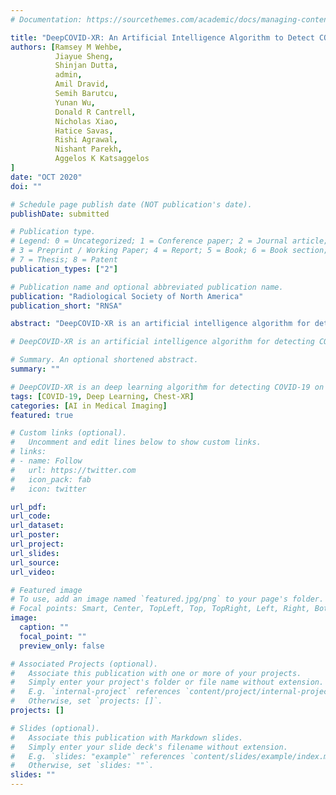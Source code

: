 ```yaml
---
# Documentation: https://sourcethemes.com/academic/docs/managing-content/

title: "DeepCOVID-XR: An Artificial Intelligence Algorithm to Detect COVID-19 on Chest X-rays"
authors: [Ramsey M Wehbe,
          Jiayue Sheng,
          Shinjan Dutta,
          admin,
          Amil Dravid,
          Semih Barutcu, 
          Yunan Wu, 
          Donald R Cantrell,
          Nicholas Xiao, 
          Hatice Savas,
          Rishi Agrawal,
          Nishant Parekh,
          Aggelos K Katsaggelos
]
date: "OCT 2020"
doi: ""

# Schedule page publish date (NOT publication's date).
publishDate: submitted

# Publication type.
# Legend: 0 = Uncategorized; 1 = Conference paper; 2 = Journal article;
# 3 = Preprint / Working Paper; 4 = Report; 5 = Book; 6 = Book section;
# 7 = Thesis; 8 = Patent
publication_types: ["2"]

# Publication name and optional abbreviated publication name.
publication: "Radiological Society of North America"
publication_short: "RNSA"

abstract: "DeepCOVID-XR is an artificial intelligence algorithm for detecting COVID-19 on chest X-rays,trainedandtested on the largest published clinical dataset in the COVID-19 era with performance similarto the consensus of experienced, cardiothoracic fellowship-trainedthoracic radiologists. We present DeepCOVID-XR, a deep learning AI algorithm for detecting CXRs suspicious for COVID-19, trained and tested on the largest published clinical dataset from the COVID-19 era to date. "

# DeepCOVID-XR is an artificial intelligence algorithm for detecting COVID-19 on chest X-rays,trainedandtested on the largest published clinical dataset in the COVID-19 era with performance similarto the consensus of experienced, cardiothoracic fellowship-trainedthoracic radiologists. We present DeepCOVID-XR, a deep learning AI algorithm for detecting CXRs suspicious for COVID-19, trained and tested on the largest published clinical dataset from the COVID-19 era to date. 

# Summary. An optional shortened abstract.
summary: ""

# DeepCOVID-XR is an deep learning algorithm for detecting COVID-19 on chest X-rays,trained and tested on the largest published clinical dataset in the COVID-19 era with performance similar to the consensus of experienced, cardiothoracic fellowship-trained thoracic radiologists.
tags: [COVID-19, Deep Learning, Chest-XR]
categories: [AI in Medical Imaging]
featured: true

# Custom links (optional).
#   Uncomment and edit lines below to show custom links.
# links:
# - name: Follow
#   url: https://twitter.com
#   icon_pack: fab
#   icon: twitter

url_pdf:
url_code:
url_dataset:
url_poster:
url_project:
url_slides:
url_source:
url_video:

# Featured image
# To use, add an image named `featured.jpg/png` to your page's folder. 
# Focal points: Smart, Center, TopLeft, Top, TopRight, Left, Right, BottomLeft, Bottom, BottomRight.
image:
  caption: ""
  focal_point: ""
  preview_only: false

# Associated Projects (optional).
#   Associate this publication with one or more of your projects.
#   Simply enter your project's folder or file name without extension.
#   E.g. `internal-project` references `content/project/internal-project/index.md`.
#   Otherwise, set `projects: []`.
projects: []

# Slides (optional).
#   Associate this publication with Markdown slides.
#   Simply enter your slide deck's filename without extension.
#   E.g. `slides: "example"` references `content/slides/example/index.md`.
#   Otherwise, set `slides: ""`.
slides: ""
---
```

